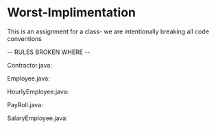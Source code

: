 # Worst-Implimentation
This is an assignment for a class- we are intentionally breaking all code conventions



-- RULES BROKEN WHERE --

Contractor.java:

Employee.java:

HourlyEmployee.java:

PayRoll.java:

SalaryEmployee.java:
